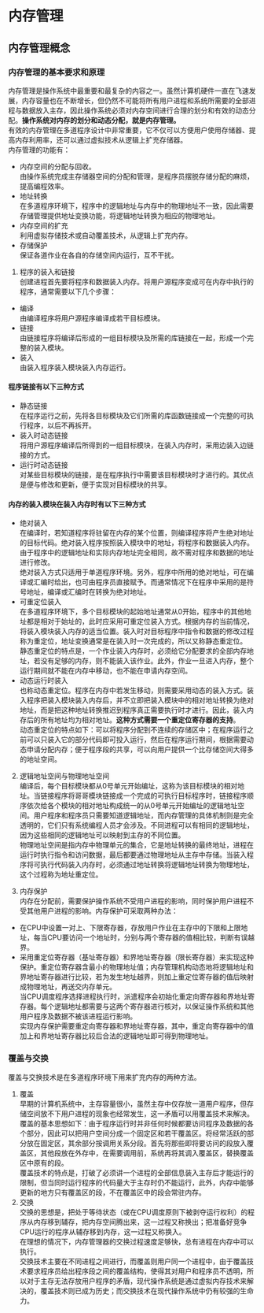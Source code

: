# 内存管理  
## 内存管理概念  
### 内存管理的基本要求和原理  
内存管理是操作系统中最重要和最复杂的内容之一。虽然计算机硬件一直在飞速发展，内存容量也在不断增长，但仍然不可能将所有用户进程和系统所需要的全部进程与数据放入主存，因此操作系统必须对内存空间进行合理的划分和有效的动态分配。**操作系统对内存的划分和动态分配，就是内存管理。**  
有效的内存管理在多道程序设计中非常重要，它不仅可以方便用户使用存储器、提高内存利用率，还可以通过虚拟技术从逻辑上扩充存储器。  
内存管理的功能有：  
+ 内存空间的分配与回收。  
由操作系统完成主存储器空间的分配和管理，是程序员摆脱存储分配的麻烦，提高编程效率。  
+ 地址转换  
在多道程序环境下，程序中的逻辑地址与内存中的物理地址不一致，因此需要存储管理提供地址变换功能，将逻辑地址转换为相应的物理地址。  
+ 内存空间的扩充  
利用虚拟存储技术或自动覆盖技术，从逻辑上扩充内存。  
+ 存储保护  
保证各道作业在各自的存储空间内运行，互不干扰。  
1. 程序的装入和链接  
创建进程首先要将程序和数据装入内存。将用户源程序变成可在内存中执行的程序，通常需要以下几个步骤：  
+ 编译  
由编译程序将用户源程序编译成若干目标模块。  
+ 链接  
由链接程序将编译后形成的一组目标模块及所需的库链接在一起，形成一个完整的装入模块。  
+ 装入  
由装入程序装入模块装入内存运行。  
#### 程序链接有以下三种方式  
+ 静态链接  
在程序运行之前，先将各目标模块及它们所需的库函数链接成一个完整的可执行程序，以后不再拆开。  
+ 装入时动态链接  
将用户源程序编译后所得到的一组目标模块，在装入内存时，采用边装入边链接的方式。  
+ 运行时动态链接  
对某些目标模块的链接，是在程序执行中需要该目标模块时才进行的。其优点是便与修改和更新，便于实现对目标模块的共享。  
#### 内存的装入模块在装入内存时有以下三种方式  
+ 绝对装入  
在编译时，若知道程序将驻留在内存的某个位置，则编译程序将产生绝对地址的目标代码。绝对装入程序按照装入模块中的地址，将程序和数据装入内存。由于程序中的逻辑地址和实际内存地址完全相同，故不需对程序和数据的地址进行修改。  
绝对装入方式只适用于单道程序环境。另外，程序中所用的绝对地址，可在编译或汇编时给出，也可由程序员直接赋予。而通常情况下在程序中采用的是符号地址，编译或汇编时在转换为绝对地址。  
+ 可重定位装入  
在多道程序环境下，多个目标模块的起始地址通常从0开始，程序中的其他地址都是相对于始址的，此时应采用可重定位装入方式。根据内存的当前情况，将装入模块装入内存的适当位置。装入时对目标程序中指令和数据的修改过程称为重定位，地址变换通常是在装入时一次完成的，所以又称静态重定位。  
静态重定位的特点是，一个作业装入内存时，必须给它分配要求的全部内存地址，若没有足够的内存，则不能装入该作业。此外，作业一旦进入内存，整个运行期间就不能在内存中移动，也不能在申请内存空间。  
+ 动态运行时装入  
也称动态重定位。程序在内存中若发生移动，则需要采用动态的装入方式。装入程序把装入模块装入内存后，并不立即把装入模块中的相对地址转换为绝对地址，而是把这种地址转换推迟到程序真正需要执行时才进行。因此，装入内存后的所有地址均为相对地址。**这种方式需要一个重定位寄存器的支持**。  
动态重定位的特点如下：可以将程序分配到不连续的存储区中；在程序运行之前可以只装入它的部分代码即可投入运行，然后在程序运行期间，根据需要动态申请分配内存；便于程序段的共享，可以向用户提供一个比存储空间大得多的地址空间。  

2. 逻辑地址空间与物理地址空间  
编译后，每个目标模块都从0号单元开始编址，这称为该目标模块的相对地址。当链接程序将哥哥模块链接成一个完成的可执行目标程序时，链接程序顺序依次给各个模块的相对地址构成统一的从0号单元开始编址的逻辑地址空间。用户程序和程序员只需要知道逻辑地址，而内存管理的具体机制则是完全透明的，它们只有系统编程人员才会涉及。不同进程可以有相同的逻辑地址，因为这些相同的逻辑地址可以映射到主存的不同位置。  
物理地址空间是指内存中物理单元的集合，它是地址转换的最终地址，进程在运行时执行指令和访问数据，最后都要通过物理地址从主存中存储。当装入程序将可执行代码装入内存时，必须通过地址转换将逻辑地址转换为物理地址，这个过程称为地址重定位。  

3. 内存保护  
内存在分配前，需要保护操作系统不受用户进程的影响，同时保护用户进程不受其他用户进程的影响。内存保护可采取两种办法：  
+ 在CPU中设置一对上、下限寄存器，存放用户作业在主存中的下限和上限地址，每当CPU要访问一个地址时，分别与两个寄存器的值相比较，判断有误越界。  
+ 采用重定位寄存器（基址寄存器）和界地址寄存器（限长寄存器）来实现这种保护。重定位寄存器含最小的物理地址值；内存管理机构动态地将逻辑地址和界地址寄存器进行比较，若为发生地址越界，则加上重定位寄存器的值后映射成物理地址，再送交内存单元。  
当CPU调度程序选择进程执行时，派遣程序会初始化重定向寄存器和界地址寄存器。每个逻辑地址都需要与这两个寄存器进行核对，以保证操作系统和其他用户程序及数据不被该进程运行影响。  
实现内存保护需要重定向寄存器和界地址寄存器，其中，重定向寄存器中的值加上和界地址寄存器比较后合法的逻辑地址即可得到物理地址。  

### 覆盖与交换  
覆盖与交换技术是在多道程序环境下用来扩充内存的两种方法。  
1. 覆盖  
早期的计算机系统中，主存容量很小，虽然主存中仅存放一道用户程序，但存储空间放不下用户进程的现象也经常发生，这一矛盾可以用覆盖技术来解决。  
覆盖的基本思想如下：由于程序运行时并非任何时候都要访问程序及数据的各个部分，因此可以把用户空间分成一个固定区和若干覆盖区。将经常活跃的部分放在固定区，其余部分按调用关系分段。首先将那些即将要访问的段放入覆盖区，其他段放在外存中，在需要调用前，系统再将其调入覆盖区，替换覆盖区中原有的段。  
覆盖技术的特点是，打破了必须讲一个进程的全部信息装入主存后才能运行的限制，但当同时运行程序的代码量大于主存时仍不能运行，此外，内存中能够更新的地方只有覆盖区的段，不在覆盖区中的段会常驻内存。  
2. 交换  
交换的思想是，把处于等待状态（或在CPU调度原则下被剥夺运行权利）的程序从内存移到辅存，把内存空间腾出来，这一过程又称换出；把准备好竞争CPU运行的程序从辅存移到内存，这一过程又称换入。  
在理想的情况下，内存管理器的交换过程速度足够快，总有进程在内存中可以执行。  
交换技术主要在不同进程之间进行，而覆盖则用户同一个进程中，由于覆盖技术要求程序员给出程序段之间的覆盖结构，使得其对用户和程序员不透明，所以对于主存无法存放用户程序的矛盾，现代操作系统是通过虚拟内存技术来解决的，覆盖技术则已成为历史；而交换技术在现代操作系统中仍有较强的生命力。  

